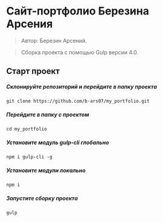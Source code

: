 # Сайт-портфолио Березина Арсения

> Автор: Березин Арсений.

> Сборка проекта с помощью Gulp версии 4.0.

## Старт проект

##### Склонируйте репозиторий и перейдите в папку проекта
```
git clone https://github.com/b-ars07/my_portfolio.git
```

##### Перейдите в папку с проектом
```
cd my_portfolio
```


##### Установите модуль gulp-cli глобально
```
npm i gulp-cli -g
```

##### Установите модули локально
```
npm i
```

##### Запустите сборку проекта
```
gulp
```
